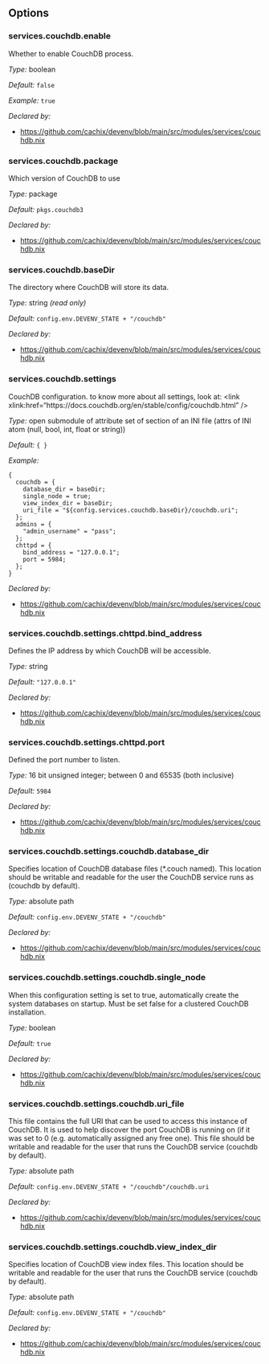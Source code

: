 [comment]: # (Do not edit this file as it is autogenerated. Go to docs/individual-docs if you want to make edits.)
[comment]: # (Please add your documentation above this line)

## Options

### services\.couchdb\.enable



Whether to enable CouchDB process\.



*Type:*
boolean



*Default:*
` false `



*Example:*
` true `

*Declared by:*
 - [https://github\.com/cachix/devenv/blob/main/src/modules/services/couchdb\.nix](https://github.com/cachix/devenv/blob/main/src/modules/services/couchdb.nix)



### services\.couchdb\.package



Which version of CouchDB to use



*Type:*
package



*Default:*
` pkgs.couchdb3 `

*Declared by:*
 - [https://github\.com/cachix/devenv/blob/main/src/modules/services/couchdb\.nix](https://github.com/cachix/devenv/blob/main/src/modules/services/couchdb.nix)



### services\.couchdb\.baseDir

The directory where CouchDB will store its data\.



*Type:*
string *(read only)*



*Default:*
` config.env.DEVENV_STATE + "/couchdb" `

*Declared by:*
 - [https://github\.com/cachix/devenv/blob/main/src/modules/services/couchdb\.nix](https://github.com/cachix/devenv/blob/main/src/modules/services/couchdb.nix)



### services\.couchdb\.settings



CouchDB configuration\.
to know more about all settings, look at:
\<link
xlink:href=“https://docs\.couchdb\.org/en/stable/config/couchdb\.html”
/>



*Type:*
open submodule of attribute set of section of an INI file (attrs of INI atom (null, bool, int, float or string))



*Default:*
` { } `



*Example:*

```
{
  couchdb = {
    database_dir = baseDir;
    single_node = true;
    view_index_dir = baseDir;
    uri_file = "${config.services.couchdb.baseDir}/couchdb.uri";
  };
  admins = {
    "admin_username" = "pass";
  };
  chttpd = {
    bind_address = "127.0.0.1";
    port = 5984;
  };
}

```

*Declared by:*
 - [https://github\.com/cachix/devenv/blob/main/src/modules/services/couchdb\.nix](https://github.com/cachix/devenv/blob/main/src/modules/services/couchdb.nix)



### services\.couchdb\.settings\.chttpd\.bind_address



Defines the IP address by which CouchDB will be accessible\.



*Type:*
string



*Default:*
` "127.0.0.1" `

*Declared by:*
 - [https://github\.com/cachix/devenv/blob/main/src/modules/services/couchdb\.nix](https://github.com/cachix/devenv/blob/main/src/modules/services/couchdb.nix)



### services\.couchdb\.settings\.chttpd\.port



Defined the port number to listen\.



*Type:*
16 bit unsigned integer; between 0 and 65535 (both inclusive)



*Default:*
` 5984 `

*Declared by:*
 - [https://github\.com/cachix/devenv/blob/main/src/modules/services/couchdb\.nix](https://github.com/cachix/devenv/blob/main/src/modules/services/couchdb.nix)



### services\.couchdb\.settings\.couchdb\.database_dir



Specifies location of CouchDB database files (\*\.couch named)\. This
location should be writable and readable for the user the CouchDB
service runs as (couchdb by default)\.



*Type:*
absolute path



*Default:*
` config.env.DEVENV_STATE + "/couchdb" `

*Declared by:*
 - [https://github\.com/cachix/devenv/blob/main/src/modules/services/couchdb\.nix](https://github.com/cachix/devenv/blob/main/src/modules/services/couchdb.nix)



### services\.couchdb\.settings\.couchdb\.single_node



When this configuration setting is set to true, automatically create
the system databases on startup\. Must be set false for a clustered
CouchDB installation\.



*Type:*
boolean



*Default:*
` true `

*Declared by:*
 - [https://github\.com/cachix/devenv/blob/main/src/modules/services/couchdb\.nix](https://github.com/cachix/devenv/blob/main/src/modules/services/couchdb.nix)



### services\.couchdb\.settings\.couchdb\.uri_file



This file contains the full URI that can be used to access this
instance of CouchDB\. It is used to help discover the port CouchDB is
running on (if it was set to 0 (e\.g\. automatically assigned any free
one)\. This file should be writable and readable for the user that
runs the CouchDB service (couchdb by default)\.



*Type:*
absolute path



*Default:*
` config.env.DEVENV_STATE + "/couchdb"/couchdb.uri `

*Declared by:*
 - [https://github\.com/cachix/devenv/blob/main/src/modules/services/couchdb\.nix](https://github.com/cachix/devenv/blob/main/src/modules/services/couchdb.nix)



### services\.couchdb\.settings\.couchdb\.view_index_dir



Specifies location of CouchDB view index files\. This location should
be writable and readable for the user that runs the CouchDB service
(couchdb by default)\.



*Type:*
absolute path



*Default:*
` config.env.DEVENV_STATE + "/couchdb" `

*Declared by:*
 - [https://github\.com/cachix/devenv/blob/main/src/modules/services/couchdb\.nix](https://github.com/cachix/devenv/blob/main/src/modules/services/couchdb.nix)

